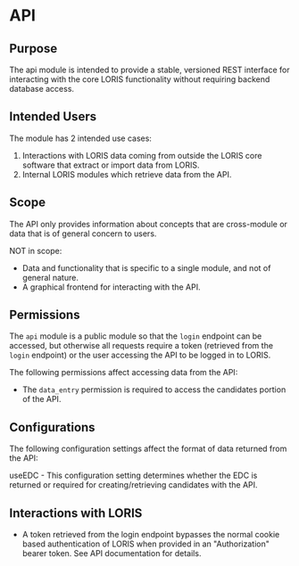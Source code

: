 # API

## Purpose

The api module is intended to provide a stable, versioned REST interface
for interacting with the core LORIS functionality without requiring backend
database access.

## Intended Users

The module has 2 intended use cases:
1. Interactions with LORIS data coming from outside the LORIS core
   software that extract or import data from LORIS.
2. Internal LORIS modules which retrieve data from the API.

## Scope

The API only provides information about concepts that are cross-module
or data that is of general concern to users. 

NOT in scope:

- Data and functionality that is specific to a single module, and not of general
  nature.
- A graphical frontend for interacting with the API.

## Permissions

The `api` module is a public module so that the `login` endpoint can be accessed,
but otherwise all requests require a token (retrieved from the `login` endpoint)
or the user accessing the API to be logged in to LORIS.

The following permissions affect accessing data from the API:
- The `data_entry` permission is required to access the candidates portion of
  the API.

## Configurations

The following configuration settings affect the format of data returned from
the API:

useEDC - This configuration setting determines whether the EDC is returned
  or required for creating/retrieving candidates with the API.

## Interactions with LORIS

- A token retrieved from the login endpoint bypasses the normal cookie based
  authentication of LORIS when provided in an "Authorization" bearer token. See
  API documentation for details.

